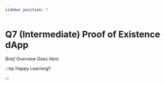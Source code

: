 ```yaml
---
sidebar_position: 7
---
```


# Q7 (Intermediate) Proof of Existence dApp

_Brief Overview Goes Here_

:::tip Happy Learning!!

<QuestButton text="Go To Quest" link="https://app.stackup.dev/quest_page/q7-intermediate-proof-of-existence-dapp" />

:::
